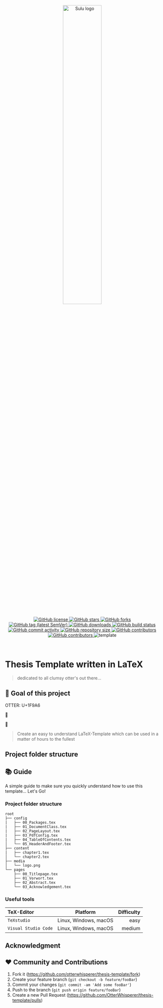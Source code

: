 <br/>
<p align="center">
    <a href="https://github.com/otterwhisperer/thesis-template" target="_blank">
        <img width="50%" src="https://foundation.trca.ca/app/uploads/2019/11/otter-banner-02.jpg" alt="Sulu logo">
    </a>
</p>

<br/>
<p align="center">
    <a href="https://github.com/otterwhisperer/thesis-template/blob/master/LICENSE" target="_blank">
        <img src="https://img.shields.io/github/license/otterwhisperer/thesis-template.svg" alt="GitHub license">
    </a>
    <a href="https://github.com/OtterWhisperer/thesis-template/stargazers" target="_blank">
        <img src="https://img.shields.io/github/stars/otterwhisperer/thesis-template.svg" alt="GitHub stars">
    </a>
    <a href="https://github.com/OtterWhisperer/thesis-template/network/members" target="_blank">
        <img src="https://img.shields.io/github/forks/otterwhisperer/thesis-template.svg" alt="GitHub forks">
    </a>
    <a href="https://github.com/otterwhisperer/thesis-template/releases" target="_blank">
        <img src="https://img.shields.io/github/tag/otterwhisperer/thesis-template.svg" alt="GitHub tag (latest SemVer)">
    </a>
    <a href="https://github.com/otterwhisperer/thesis-template" target="_blank">
        <img src="https://img.shields.io/github/downloads/otterwhisperer/thesis-template/total.svg" alt="GitHub downloads">
    </a>
    <a href="https://hub.docker.com/repository/docker/otterwhisperer/thesis-template" target="_blank">
        <img src="https://img.shields.io/badge/-docker-brightgreen.svg?" alt="GitHub build status"> 
    </a>
    <a href="https://github.com/otterwhisperer/thesis-template/commits/master" target="_blank">
        <img src="https://img.shields.io/github/commit-activity/y/otterwhisperer/thesis-template.svg" alt="GitHub commit activity">
    </a>
    <a href="https://github.com/otterwhisperer/thesis-template/" target="_blank">
        <img src="https://img.shields.io/github/repo-size/otterwhisperer/thesis-template?label=size&style=plastic.svg" alt="GitHub repository size">
    </a>
    <a href="https://github.com/otterwhisperer/thesis-template/graphs/contributors" target="_blank">
        <img src="https://img.shields.io/github/contributors-anon/otterwhisperer/thesis-template.svg" alt="GitHub contributors">
    </a>
    </a>
    <a href="https://hub.docker.com/repository/docker/otterwhisperer/thesis-template" target="_blank">
        <img src="https://img.shields.io/docker/image-size/otterwhisperer/thesis-template/latest.svg" alt="GitHub contributors">
    </a>
    <a>
        <img src="https://img.shields.io/badge/-template-blue.svg" alt="template">
    </a>
</p>
<br/>

# Thesis Template written in LaTeX

> dedicated to all clumsy otter's out there...

## <a> &#129446; </a> Goal of this project

OTTER: U+1F9A6

:page_facing_up:

:open_book:

> Create an easy to understand LaTeX-Template which can be used in a matter of hours to the fullest

## Project folder structure

## :books: Guide

A simple guide to make sure you quickly understand how to use this template... Let's Go!


### Project folder structure

    root
    ├── config
    |   ├── 00_Packages.tex
    |   ├── 01_DocumentClass.tex
    |   ├── 02_PageLayout.tex
    |   ├── 03_PdfConfig.tex
    |   ├── 04_TableOfContents.tex
    │   └── 05_HeaderAndFooter.tex
    ├── content
    |   ├── chapter1.tex    
    │   └── chapter2.tex
    ├── media
    │   └── logo.png
    └── pages
        ├── 00_Titlepage.tex
        ├── 01_Vorwort.tex
        ├── 02_Abstract.tex        
        └── 03_Acknowledgement.tex    

### Useful tools

| TeX-Editor            |        Platform       | Difficulty        |
| :---                  |         :---:         |              ---: |
| `TeXstudio`           | Linux, Windows, macOS | easy              |
| `Visual Studio Code`  | Linux, Windows, macOS | medium            |

## Acknowledgment


## ❤️ Community and Contributions

1. Fork it (<https://github.com/otterwhisperer/thesis-template/fork>)
2. Create your feature branch (`git checkout -b feature/fooBar`)
3. Commit your changes (`git commit -am 'Add some fooBar'`)
4. Push to the branch (`git push origin feature/fooBar`)
5. Create a new Pull Request (<https://github.com/OtterWhisperer/thesis-template/pulls>)
